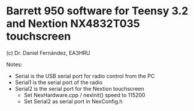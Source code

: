 # Barrett 950 software for Teensy 3.2 and Nextion NX4832T035 touchscreen
 (c) Dr. Daniel Fernández, EA3HRU
 
 Notes:
  - Serial is the USB serial port for radio control from the PC
  - Serial1 is the serial port of the radio
  - Serial2 is the serial port for the Nextion touchscreen
    - Set NexHardware.cpp / nexInit() speed to 115200
    - Set Serial2 as serial port in NexConfig.h
